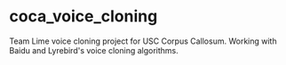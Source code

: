 # coca_voice_cloning
Team Lime voice cloning project for USC Corpus Callosum. Working with Baidu and Lyrebird's voice cloning algorithms.
